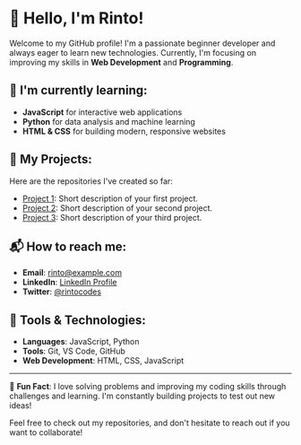# 👋 Hello, I'm Rinto! 

Welcome to my GitHub profile! I'm a passionate beginner developer and always eager to learn new technologies. Currently, I'm focusing on improving my skills in **Web Development** and **Programming**.

## 🌱 I'm currently learning:
- **JavaScript** for interactive web applications
- **Python** for data analysis and machine learning
- **HTML & CSS** for building modern, responsive websites

## 💼 My Projects:
Here are the repositories I've created so far:
- [Project 1](https://github.com/rintocodes/repository1): Short description of your first project.
- [Project 2](https://github.com/rintocodes/repository2): Short description of your second project.
- [Project 3](https://github.com/rintocodes/repository3): Short description of your third project.

## 📬 How to reach me:
- **Email**: rinto@example.com
- **LinkedIn**: [LinkedIn Profile](https://www.linkedin.com/in/rintocodes/)
- **Twitter**: [@rintocodes](https://twitter.com/rintocodes)

## 🔧 Tools & Technologies:
- **Languages**: JavaScript, Python
- **Tools**: Git, VS Code, GitHub
- **Web Development**: HTML, CSS, JavaScript

---

🌱 **Fun Fact**: I love solving problems and improving my coding skills through challenges and learning. I'm constantly building projects to test out new ideas!

Feel free to check out my repositories, and don't hesitate to reach out if you want to collaborate!
